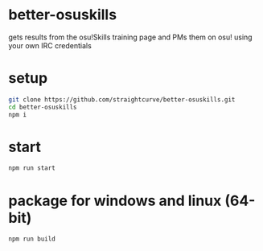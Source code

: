 # better-osuskills
gets results from the osu!Skills training page and PMs them on osu! using your own IRC credentials

# setup
```bash
git clone https://github.com/straightcurve/better-osuskills.git
cd better-osuskills
npm i
```

# start
```bash
npm run start
```

# package for windows and linux (64-bit)
```bash
npm run build
```

